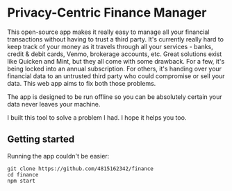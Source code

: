 # Privacy-Centric Finance Manager
This open-source app makes it really easy to manage all your financial transactions without having to trust a third party. It's currently really hard to keep track of your money as it travels through all your services - banks, credit & debit cards, Venmo, brokerage accounts, etc. Great solutions exist like Quicken and Mint, but they all come with some drawback. For a few, it's being locked into an annual subscription. For others, it's handing over your financial data to an untrusted third party who could compromise or sell your data. This web app aims to fix both those problems. 

The app is designed to be run offline so you can be absolutely certain your data never leaves your machine.

I built this tool to solve a problem I had. I hope it helps you too.

## Getting started
Running the app couldn't be easier:
```
git clone https://github.com/4815162342/finance
cd finance
npm start
```
